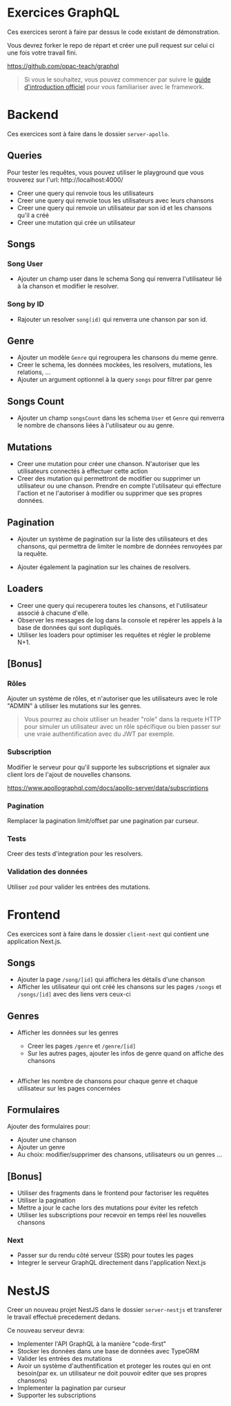 # Exercices GraphQL

Ces exercices seront à faire par dessus le code existant de démonstration.

Vous devrez forker le repo de répart et créer une pull request sur celui ci une fois votre travail fini.

https://github.com/opac-teach/graphql

> Si vous le souhaitez, vous pouvez commencer par suivre le [guide d'introduction officiel](https://www.apollographql.com/tutorials/intro-typescript/01-course-overview-and-setup) pour vous familiariser avec le framework.

##

# Backend

Ces exercices sont à faire dans le dossier `server-apollo`.

## Queries

Pour tester les requêtes, vous pouvez utiliser le playground que vous trouverez sur l'url: http://localhost:4000/

- Creer une query qui renvoie tous les utilisateurs
- Creer une query qui renvoie tous les utilisateurs avec leurs chansons
- Creer une query qui renvoie un utilisateur par son id et les chansons qu'il a créé
- Creer une mutation qui crée un utilisateur

## Songs

### Song User

- Ajouter un champ user dans le schema Song qui renverra l'utilisateur lié à la chanson et modifier le resolver.

### Song by ID

- Rajouter un resolver `song(id)` qui renverra une chanson par son id.

## Genre

- Ajouter un modèle `Genre` qui regroupera les chansons du meme genre.
- Creer le schema, les données mockées, les resolvers, mutations, les relations, ...
- Ajouter un argument optionnel à la query `songs` pour filtrer par genre

## Songs Count

- Ajouter un champ `songsCount` dans les schema `User` et `Genre` qui renverra le nombre de chansons liées à l'utilisateur ou au genre.

## Mutations

- Creer une mutation pour créer une chanson. N'autoriser que les utilisateurs connectés à effectuer cette action
- Creer des mutation qui permettront de modifier ou supprimer un utilisateur ou une chanson. Prendre en compte l'utilisateur qui effecture l'action et ne l'autoriser à modifier ou supprimer que ses propres données.

## Pagination

- Ajouter un système de pagination sur la liste des utilisateurs et des chansons, qui permettra de limiter le nombre de données renvoyées par la requête.

- Ajouter également la pagination sur les chaines de resolvers.

## Loaders

- Creer une query qui recuperera toutes les chansons, et l'utilisateur associé à chacune d'elle.
- Observer les messages de log dans la console et repérer les appels à la base de données qui sont dupliqués.
- Utiliser les loaders pour optimiser les requêtes et régler le probleme N+1.

## [Bonus]

### Rôles

Ajouter un système de rôles, et n'autoriser que les utilisateurs avec le role "ADMIN" à utiliser les mutations sur les genres.

> Vous pourrez au choix utiliser un header "role" dans la requete HTTP pour simuler un utilisateur avec un rôle spécifique ou bien passer sur une vraie authentification avec du JWT par exemple.

### Subscription

Modifier le serveur pour qu'il supporte les subscriptions et signaler aux client lors de l'ajout de nouvelles chansons.

https://www.apollographql.com/docs/apollo-server/data/subscriptions

### Pagination

Remplacer la pagination limit/offset par une pagination par curseur.

### Tests

Creer des tests d'integration pour les resolvers.

### Validation des données

Utiliser `zod` pour valider les entrées des mutations.

##

# Frontend

Ces exercices sont à faire dans le dossier `client-next` qui contient une application Next.js.

## Songs

- Ajouter la page `/song/[id]` qui affichera les détails d'une chanson
- Afficher les utilisateur qui ont créé les chansons sur les pages `/songs` et `/songs/[id]` avec des liens vers ceux-ci

## Genres

- Afficher les données sur les genres

  - Creer les pages `/genre` et `/genre/[id]`
  - Sur les autres pages, ajouter les infos de genre quand on affiche des chansons

##

- Afficher les nombre de chansons pour chaque genre et chaque utilisateur sur les pages concernées

## Formulaires

Ajouter des formulaires pour:

- Ajouter une chanson
- Ajouter un genre
- Au choix: modifier/supprimer des chansons, utilisateurs ou un genres ...

## [Bonus]

- Utiliser des fragments dans le frontend pour factoriser les requêtes
- Utiliser la pagination
- Mettre a jour le cache lors des mutations pour éviter les refetch
- Utiliser les subscriptions pour recevoir en temps réel les nouvelles chansons

### Next

- Passer sur du rendu côté serveur (SSR) pour toutes les pages
- Integrer le serveur GraphQL directement dans l'application Next.js

# NestJS

Creer un nouveau projet NestJS dans le dossier `server-nestjs` et transferer le travail effectué precedement dedans.

Ce nouveau serveur devra:

- Implementer l'API GraphQL à la manière "code-first"
- Stocker les données dans une base de données avec TypeORM
- Valider les entrées des mutations
- Avoir un système d'authentification et proteger les routes qui en ont besoin(par ex. un utilisateur ne doit pouvoir editer que ses propres chansons)
- Implementer la pagination par curseur
- Supporter les subscriptions
